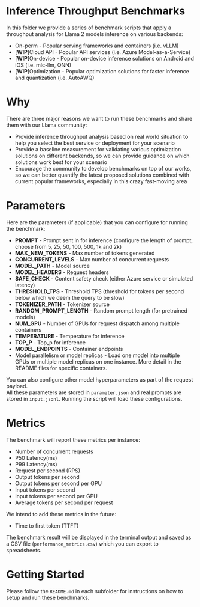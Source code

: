 # Inference Throughput Benchmarks
In this folder we provide a series of benchmark scripts that apply a throughput analysis for Llama 2 models inference on various backends:
* On-perm - Popular serving frameworks and containers (i.e. vLLM)
* [**WIP**]Cloud API - Popular API services (i.e. Azure Model-as-a-Service)
* [**WIP**]On-device - Popular on-device inference solutions on Android and iOS (i.e. mlc-llm, QNN)
* [**WIP**]Optimization - Popular optimization solutions for faster inference and quantization (i.e. AutoAWQ)

# Why
There are three major reasons we want to run these benchmarks and share them with our Llama community:
* Provide inference throughput analysis based on real world situation to help you select the best service or deployment for your scenario
* Provide a baseline measurement for validating various optimization solutions on different backends, so we can provide guidance on which solutions work best for your scenario
* Encourage the community to develop benchmarks on top of our works, so we can better quantify the latest proposed solutions combined with current popular frameworks, especially in this crazy fast-moving area

# Parameters
Here are the parameters (if applicable) that you can configure for running the benchmark:
* **PROMPT** - Prompt sent in for inference (configure the length of prompt, choose from 5, 25, 50, 100, 500, 1k and 2k)
* **MAX_NEW_TOKENS** - Max number of tokens generated
* **CONCURRENT_LEVELS** - Max number of concurrent requests
* **MODEL_PATH** - Model source
* **MODEL_HEADERS** - Request headers
* **SAFE_CHECK** - Content safety check (either Azure service or simulated latency)
* **THRESHOLD_TPS** - Threshold TPS (threshold for tokens per second below which we deem the query to be slow)
* **TOKENIZER_PATH** - Tokenizer source
* **RANDOM_PROMPT_LENGTH** - Random prompt length (for pretrained models)
* **NUM_GPU** - Number of GPUs for request dispatch among multiple containers
* **TEMPERATURE** - Temperature for inference
* **TOP_P** - Top_p for inference
* **MODEL_ENDPOINTS** - Container endpoints
* Model parallelism or model replicas - Load one model into multiple GPUs or multiple model replicas on one instance. More detail in the README files for specific containers.

You can also configure other model hyperparameters as part of the request payload.  
All these parameters are stored in ```parameter.json``` and real prompts are stored in ```input.jsonl```. Running the script will load these configurations.



# Metrics
The benchmark will report these metrics per instance:
* Number of concurrent requests
* P50 Latency(ms)
* P99 Latency(ms)
* Request per second (RPS)
* Output tokens per second
* Output tokens per second per GPU
* Input tokens per second
* Input tokens per second per GPU
* Average tokens per second per request

We intend to add these metrics in the future:
* Time to first token (TTFT)
  
The benchmark result will be displayed in the terminal output and saved as a CSV file (```performance_metrics.csv```) which you can export to spreadsheets.

# Getting Started
Please follow the ```README.md``` in each subfolder for instructions on how to setup and run these benchmarks. 

